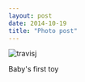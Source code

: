 ```yaml
---
layout: post
date: 2014-10-19
title: "Photo post"
---
```

![travisj](/images/e6be44dc4cea6de277157b258dbfa0627ede3761ec35f62f3b2e0385d249c5b0.jpg)

Baby's first toy